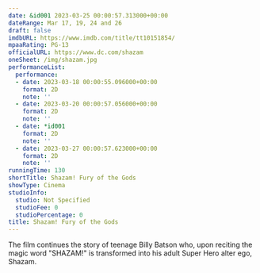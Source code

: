 ```yaml
---
date: &id001 2023-03-25 00:00:57.313000+00:00
dateRange: Mar 17, 19, 24 and 26
draft: false
imdbURL: https://www.imdb.com/title/tt10151854/
mpaaRating: PG-13
officialURL: https://www.dc.com/shazam
oneSheet: /img/shazam.jpg
performanceList:
  performance:
  - date: 2023-03-18 00:00:55.096000+00:00
    format: 2D
    note: ''
  - date: 2023-03-20 00:00:57.056000+00:00
    format: 2D
    note: ''
  - date: *id001
    format: 2D
    note: ''
  - date: 2023-03-27 00:00:57.623000+00:00
    format: 2D
    note: ''
runningTime: 130
shortTitle: Shazam! Fury of the Gods
showType: Cinema
studioInfo:
  studio: Not Specified
  studioFee: 0
  studioPercentage: 0
title: Shazam! Fury of the Gods
---
```


The film continues the story of teenage Billy Batson who, upon reciting the magic word "SHAZAM!" is transformed into his adult Super Hero alter ego, Shazam.